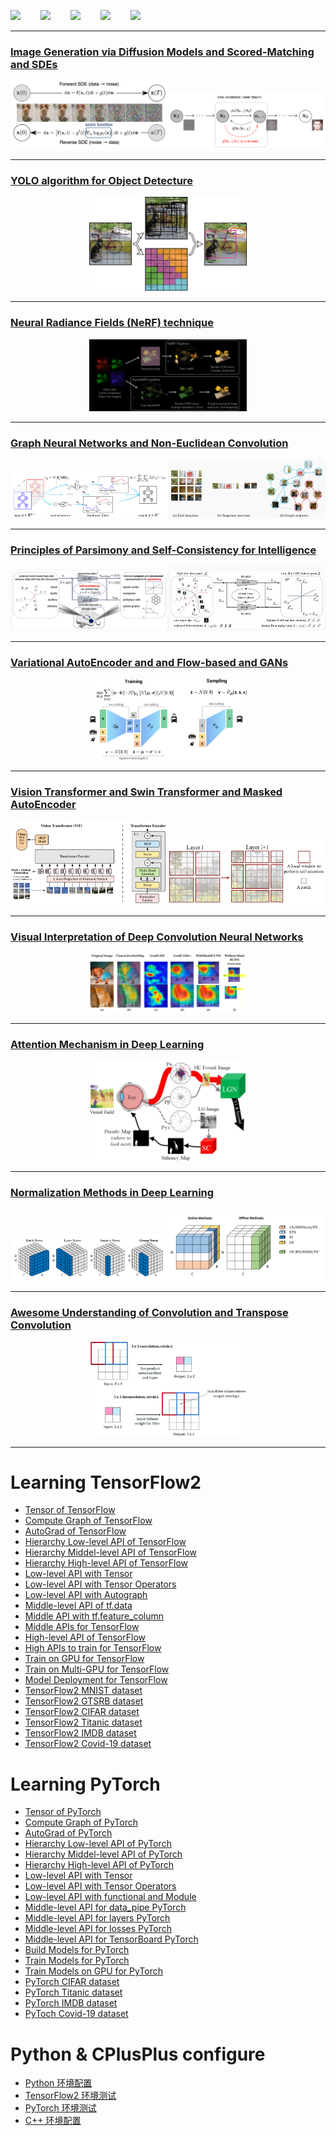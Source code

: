 <!-- 自定义徽章 对应 github 仓库 -->
[![](https://img.shields.io/badge/ComputerVisionDeepLearning-github-brightgreen)](https://github.com/2694048168/ComputerVisionDeepLearning)
&emsp;&emsp;[![](https://img.shields.io/badge/MachineLearning-github-brightgreen)](https://github.com/2694048168/MachineLearning)
&emsp;&emsp;[![](https://img.shields.io/badge/LeetCodeAlgorithm-github-brightgreen)](https://github.com/2694048168/LeetCodeAlgorithm)
&emsp;&emsp;[![](https://img.shields.io/badge/CPlusPlus-github-brightgreen)](https://github.com/2694048168/C-and-C-plus-plus)
&emsp;&emsp;[![](https://img.shields.io/badge/Linux-github-brightgreen)](https://github.com/2694048168/Linux_OS)


----------------
### [Image Generation via Diffusion Models and Scored-Matching and SDEs](PaperMD/diffusion_models.md)

<center class="half">
    <!-- <img src="./images/generative-overview.png", width="569", height="394" /> -->
    <!-- <img src="./images/generative-overview.png", width="50%", height="50%" /> -->
    <!-- <img src="./images/DDPM.png", width="50%" /><img src="./images/generative-overview.png", width="50%" /> -->
    <img src="./images/schematic.jpg", width="50%" /><img src="./images/DDPM.png", width="50%" />
</center>

----------------
### [YOLO algorithm for Object Detecture](PaperMD/YOLO_algorithm.md)

<center class="half">
  <img src="./images/YOLOv1.png", width="50%" />
</center>

----------------
### [Neural Radiance Fields (NeRF) technique](PaperMD/nerf.md)

<center class="half">
  <img src="./images/full_pipeline_dark_light.svg", width="50%" />
</center>

----------------
### [Graph Neural Networks and Non-Euclidean Convolution](PaperMD/gnn.md)

<center class="half">
  <img src="./images/gnn_1.png", width="50%" /><img src="./images/gnn_2.png", width="50%" />
</center>

----------------
### [Principles of Parsimony and Self-Consistency for Intelligence](PaperMD/intellience.md)

<center class="half">
  <img src="./images/mayi_1.png", width="50%" /><img src="./images/mayi_7.png", width="50%" />
</center>

----------------
### [Variational AutoEncoder and and Flow-based and GANs](PaperMD/vae.md)

<center class="center">
  <img src="./images/Conditional_variational_autoencoder.png", width="50%" />
</center>

----------------
### [Vision Transformer and Swin Transformer and Masked AutoEncoder](PaperMD/transformer.md)

<center class="half">
  <img src="./images/vit.png", width="50%" /><img src="./images/swin.png", width="50%" />
</center>

----------------
### [Visual Interpretation of Deep Convolution Neural Networks](PaperMD/visual_interpretation.md)

<center class="half">
  <img src="./images/grad_cam.webp", width="50%" />
</center>

----------------
### [Attention Mechanism in Deep Learning](PaperMD/attention.md)

<center class="half">
  <img src="./images/attention.jpg", width="50%" />
</center>

----------------
### [Normalization Methods in Deep Learning](PaperMD/normalization.md)

<center class="half">
  <img src="./images/normalization_1.png", width="50%" /><img src="./images/normalization_2.png", width="50%" />
</center>

----------------
### [Awesome Understanding of Convolution and Transpose Convolution](PaperMD/awesome_conv.md)

<center>
    <img src="./images/Convolution_Transpose.png", width="50%" />
</center>

----------------
# Learning TensorFlow2

- [Tensor of TensorFlow](PaperMD/tensor_tensorflow.md)
- [Compute Graph of TensorFlow](PaperMD/compute_graph_tensorflow.md)
- [AutoGrad of TensorFlow](PaperMD/autograd_tensorflow.md)
- [Hierarchy Low-level API of TensorFlow](PaperMD/hierarchy_tensorflow.md)
- [Hierarchy Middel-level API of TensorFlow](PaperMD/hierarchy_middle.md)
- [Hierarchy High-level API of TensorFlow](PaperMD/hierarchy_high.md)
- [Low-level API with Tensor](PaperMD/low_level_API_TF.md)
- [Low-level API with Tensor Operators](PaperMD/tensor_operator_TF.md)
- [Low-level API with Autograph](PaperMD/autograph_TF.md)
- [Middle-level API of tf.data](PaperMD/middle_level_API_TF.md)
- [Middle API with tf.feature_column](PaperMD/middle_API_TF.md)
- [Middle APIs for TensorFlow](PaperMD/middle_APIs_TF.md)
- [High-level API of TensorFlow](PaperMD/high_level_API_TF.md)
- [High APIs to train for TensorFlow](PaperMD/high_train_model_TF.md)
- [Train on GPU for TensorFlow](PaperMD/train_GPU_TF.md)
- [Train on Multi-GPU for TensorFlow](PaperMD/train_GPUs_TF.md)
- [Model Deployment for TensorFlow](PaperMD/model_deploy_TF.md)
- [TensorFlow2 MNIST dataset](PaperMD/mnist_example.md)
- [TensorFlow2 GTSRB dataset](PaperMD/street_sign_example.md)
- [TensorFlow2 CIFAR dataset](PaperMD/cifar_dataset.md)
- [TensorFlow2 Titanic dataset](PaperMD/titanic_dataset.md)
- [TensorFlow2 IMDB dataset](PaperMD/imdb_dataset.md)
- [TensorFlow2 Covid-19 dataset](PaperMD/covid_19.md)


# Learning PyTorch

- [Tensor of PyTorch](PaperMD/tensor_pytorch.md)
- [Compute Graph of PyTorch](PaperMD/compute_graph_pytorch.md)
- [AutoGrad of PyTorch](PaperMD/autograd_pytorch.md)
- [Hierarchy Low-level API of PyTorch](PaperMD/hierarchy_low_level_API_pt.md)
- [Hierarchy Middel-level API of PyTorch](PaperMD/hierarchy_middle_level_API_pt.md)
- [Hierarchy High-level API of PyTorch](PaperMD/hierarchy_high_level_API_pt.md)
- [Low-level API with Tensor](PaperMD/low_level_tensor_pt.md)
- [Low-level API with Tensor Operators](PaperMD/low_level_tensor_operator_pt.md)
- [Low-level API with functional and Module](PaperMD/low_level_functional_pt.md)
- [Middle-level API for data_pipe PyTorch](PaperMD/middle_data_pipe_pt.md)
- [Middle-level API for layers PyTorch](PaperMD/middle_layers_pt.md)
- [Middle-level API for losses PyTorch](PaperMD/middle_losses_pt.md)
- [Middle-level API for TensorBoard PyTorch](PaperMD/middle_tensorboard_pt.md)
- [Build Models for PyTorch](PaperMD/build_model_pytorch.md)
- [Train Models for PyTorch](PaperMD/train_model_pytorch.md)
- [Train Models on GPU for PyTorch](PaperMD/train_gpu_pytorch.md)
- [PyTorch CIFAR dataset](PaperMD/cifar_dataset_pytorch.md)
- [PyTorch Titanic dataset](PaperMD/titanic_dataset_pytorch.md)
- [PyTorch IMDB dataset](PaperMD/imdb_dataset_pytorch.md)
- [PyToch Covid-19 dataset](PaperMD/covid_19_pytorch.md)


# Python & CPlusPlus configure

- [Python 环境配置](PaperMD/python_env_ai.md)
- [TensorFlow2 环境测试](PaperMD/tf_env_test.md)
- [PyTorch 环境测试](PaperMD/pt_env_test.md)
- [C++ 环境配置](PaperMD/cpp_env_test.md)